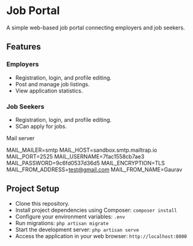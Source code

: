 # Job Portal

A simple web-based job portal connecting employers and job seekers.

## Features

### Employers
- Registration, login, and profile editing.
- Post and manage job listings.
- View application statistics.

### Job Seekers
- Registration, login, and profile editing.
- SCan apply for jobs.

Mail server

MAIL_MAILER=smtp
MAIL_HOST=sandbox.smtp.mailtrap.io
MAIL_PORT=2525
MAIL_USERNAME=7fac1558cb7ae3
MAIL_PASSWORD=9c6fd0537d36d5
MAIL_ENCRYPTION=TLS
MAIL_FROM_ADDRESS=test@gmail.com
MAIL_FROM_NAME=Gaurav

## Project Setup
- Clone this repository.
- Install project dependencies using Composer: `composer install`
- Configure your environment variables: `.env`
- Run migrations: `php artisan migrate`
- Start the development server: `php artisan serve`
- Access the application in your web browser: `http://localhost:8000`

